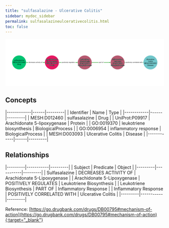 ```yaml
---
title: "sulfasalazine - Ulcerative Colitis"
sidebar: mydoc_sidebar
permalink: sulfasalazineulcerativecolitis.html
toc: false 
---
```


![Path Visualization](/images/sulfasalazineulcerativecolitis.png)

## Concepts

|------------|------|---------|
| Identifier | Name | Type    |
|------------|------|---------|
| MESH:D012460 | sulfasalazine | Drug |
| UniProt:P09917 | Arachidonate 5-lipoxygenase | Protein |
| GO:0019370 | leukotriene biosynthesis | BiologicalProcess |
| GO:0006954 | inflammatory response | BiologicalProcess |
| MESH:D003093 | Ulcerative Colitis | Disease |
|------------|------|---------|

## Relationships

|---------|-----------|---------|
| Subject | Predicate | Object  |
|---------|-----------|---------|
| Sulfasalazine | DECREASES ACTIVITY OF | Arachidonate 5-Lipoxygenase |
| Arachidonate 5-Lipoxygenase | POSITIVELY REGULATES | Leukotriene Biosynthesis |
| Leukotriene Biosynthesis | PART OF | Inflammatory Response |
| Inflammatory Response | POSITIVELY CORRELATED WITH | Ulcerative Colitis |
|---------|-----------|---------|

Reference: [https://go.drugbank.com/drugs/DB00795#mechanism-of-action](https://go.drugbank.com/drugs/DB00795#mechanism-of-action){:target="_blank"}